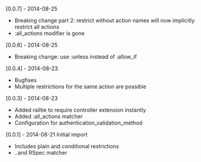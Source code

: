 [0.0.7] - 2014-08-25
  * Breaking change part 2: restrict without action names will now implicitly restrict all actions
  * :all_actions modifier is gone

[0.0.6] - 2014-08-25
  * Breaking change: use :unless instead of :allow_if

[0.0.4] - 2014-08-23
  * Bugfixes
  * Multiple restrictions for the same action are possible

[0.0.3] - 2014-08-23
  * Added railtie to require controller extension instantly
  * Added :all_actions matcher
  * Configuration for authentication_validation_method

[0.0.1] - 2014-08-21 Initial import
  * Includes plain and conditional restrictions
  * ..and RSpec matcher
